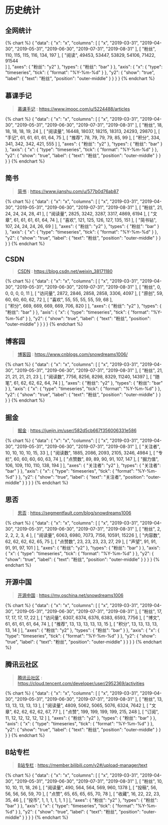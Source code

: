 # 历史统计

## 全网统计

{% chart %}
{
    "data": {
        "x": "x",
        "columns": [
            [
                "x",
                "2019-03-31",
                "2019-04-30",
                "2019-05-31",
                "2019-06-30",
                "2019-07-31",
                "2019-08-31"
            ],
            [
                "粉丝",
                110,
                115,
                115,
                116,
                134,
                197
            ],
            [
                "阅读",
                49453,
                53447,
                53829,
                54106,
                71422,
                91544        
            ]
        ],
        "axes": {
            "粉丝": "y2"
        },
        "types": {
            "粉丝": "bar"
        }
    },
    "axis": {
      "x": {
        "type": "timeseries",
        "tick": {
            "format": "%Y-%m-%d"
        }
      },
      "y2": {
        "show": "true",
        "label": {
          "text": "粉丝",
          "position": "outer-middle"
        }
      }
    }
}
{% endchart %}

## 慕课手记

> [慕课手记][imooc] : https://www.imooc.com/u/5224488/articles

{% chart %}
{
    "data": {
        "x": "x",
        "columns": [
            [
                "x",
                "2019-03-31",
                "2019-04-30",
                "2019-05-31",
                "2019-06-30",
                "2019-07-31",
                "2019-08-31"
            ],
            [
                "粉丝",
                18,
                18,
                18,
                18,
                19,
                24
            ],
            [
                "阅读量",
                16448,
                18037,
                18215,
                18313,
                24293,
                29870
            ],
            [
                "手记",
                61,
                61,
                61,
                61,
                64,
                75
            ],
            [
                "推荐",
                78,
                79,
                79,
                79,
                85,
                99
            ],
            [
                "积分",
                334,
                341,
                342,
                342,
                421,
                555
            ]
        ],
        "axes": {
            "粉丝": "y2"
        },
        "types": {
            "粉丝": "bar"
        }
    },
    "axis": {
      "x": {
        "type": "timeseries",
        "tick": {
            "format": "%Y-%m-%d"
        }
      },
      "y2": {
        "show": "true",
        "label": { 
          "text": "粉丝",
          "position": "outer-middle"
        }
      } 
    }
}
{% endchart %}

## 简书

> [简书][jianshu] : https://www.jianshu.com/u/577b0d76ab87

{% chart %}
{
    "data": {
        "x": "x",
        "columns": [
            [
                "x",
                "2019-03-31",
                "2019-04-30",
                "2019-05-31",
                "2019-06-30",
                "2019-07-31",
                "2019-08-31"
            ],
            [
                "粉丝",
                21,
                24,
                24,
                24,
                28,
                41
            ],
            [
                "阅读量",
                2825,
                3242,
                3287,
                3317,
                4869,
                6194
            ],
            [
                "文章",
                61,
                61,
                61,
                61,
                64,
                74
            ],
            [
                "喜欢",
                121,
                125,
                126,
                127,
                135,
                151
            ],
            [
                "简书钻",
                107,
                24,
                24,
                24,
                26,
                69
            ]
        ],
        "axes": {
            "粉丝": "y2"
        },
        "types": {
            "粉丝": "bar"
        }
    },
    "axis": {
      "x": {
        "type": "timeseries",
        "tick": {
            "format": "%Y-%m-%d"
        }
      },
      "y2": {
        "show": "true",
        "label": { 
          "text": "粉丝",
          "position": "outer-middle"
        }
      }
    }
}
{% endchart %}

## CSDN

> [CSDN][csdn] : https://blog.csdn.net/weixin_38171180

{% chart %}
{
    "data": {
        "x": "x",
        "columns": [
            [
                "x",
                "2019-03-31",
                "2019-04-30",
                "2019-05-31",
                "2019-06-30",
                "2019-07-31",
                "2019-08-31"
            ],
            [
                "粉丝",
                0,
                0,
                0,
                0,
                0,
                11
            ],
            [
                "访问量",
                2872,
                2846,
                2858,
                2858,
                3306,
                4097
            ],
            [
                "原创",
                59,
                60,
                60,
                60,
                62,
                72
            ],
            [
                "喜欢",
                55,
                55,
                55,
                55,
                59,
                68
            ],      
            [
                "积分",
                669,
                669,
                669,
                669,
                706,
                820
            ]
        ],
        "axes": {
            "粉丝": "y2"
        },
        "types": {
            "粉丝": "bar"
        }
    },
    "axis": {
      "x": {
        "type": "timeseries",
        "tick": {
            "format": "%Y-%m-%d"
        }
      },
      "y2": {
        "show": "true",
        "label": {
          "text": "粉丝",
          "position": "outer-middle"
        }
      }
    }
}
{% endchart %}

## 博客园

> [博客园][cnblogs] : https://www.cnblogs.com/snowdreams1006/

{% chart %}
{
    "data": {
        "x": "x",
        "columns": [
            [
                "x",
                "2019-03-31",
                "2019-04-30",
                "2019-05-31",
                "2019-06-30",
                "2019-07-31",
                "2019-08-31"
            ],
            [
                "粉丝",
                21,
                21,
                21,
                21,
                21,
                23
            ],
            [
                "阅读数",
                7756,
                8256,
                8298,
                8329,
                11240,
                14397
            ],
            [
                "随笔",
                61,
                62,
                62,
                62,
                64,
                74
            ]
        ],
        "axes": {
            "粉丝": "y2"
        },
        "types": {
            "粉丝": "bar"
        }
    },
    "axis": {
      "x": {
        "type": "timeseries",
        "tick": {
            "format": "%Y-%m-%d"
        }
      },
      "y2": {
        "show": "true",
        "label": {
          "text": "粉丝",
          "position": "outer-middle"
        }
      }
    }
}
{% endchart %}

## 掘金

> [掘金][juejin] : https://juejin.im/user/582d5cb667f356006331e586

{% chart %}
{
    "data": {
        "x": "x",
        "columns": [
            [
                "x",
                "2019-03-31",
                "2019-04-30",
                "2019-05-31",
                "2019-06-30",
                "2019-07-31",
                "2019-08-31"
            ],
            [
                "关注者",
                10,
                10,
                10,
                10,
                15,
                33
            ],
            [
                "阅读数",
                1885,
                2086,
                2093,
                2105,
                3246,
                4984
            ],
            [
                "专栏",
                60,
                60,
                60,
                60,
                63,
                74
            ],
            [
                "点赞数",
                89,
                89,
                90,
                91,
                107,
                147
            ],
            [
                "掘力值",
                106,
                109,
                110,
                110,
                138,
                194
            ]
        ],
        "axes": {
            "关注者": "y2"
        },
        "types": {
            "关注者": "bar"
        }
    },
    "axis": {
      "x": {
        "type": "timeseries",
        "tick": {
            "format": "%Y-%m-%d"
        }
      },
      "y2": {
        "show": "true",
        "label": {
          "text": "关注者",
          "position": "outer-middle"
        }
      }
    }
}
{% endchart %}

## 思否

> [思否][segmentfault] : https://segmentfault.com/blog/snowdreams1006

{% chart %}
{
    "data": {
        "x": "x",
        "columns": [
            [
                "x",
                "2019-03-31",
                "2019-04-30",
                "2019-05-31",
                "2019-06-30",
                "2019-07-31",
                "2019-08-31"
            ],
            [
                "粉丝",
                2,
                2,
                2,
                2,
                3,
                4
            ],
            [
                "阅读量",
                6063,
                6980,
                7073,
                7156,
                10591,
                15226
            ],
            [
                "内容数",
                62,
                62,
                62,
                62,
                65,
                75
            ],
            [
                "点赞数",
                23,
                23,
                23,
                23,
                27,
                29
            ],
            [
                "声望",
                91,
                91,
                91,
                91,
                97,
                101
            ]
        ],
        "axes": {
            "粉丝": "y2"
        },
        "types": {
            "粉丝": "bar"
        }
    },
    "axis": {
      "x": {
        "type": "timeseries",
        "tick": {
            "format": "%Y-%m-%d"
        }
      },
      "y2": {
        "show": "true",
        "label": {
          "text": "粉丝",
          "position": "outer-middle"
        }
      }
    }
}
{% endchart %}

## 开源中国

> [开源中国][oschina] : https://my.oschina.net/snowdreams1006

{% chart %}
{
    "data": {
        "x": "x",
        "columns": [
            [
                "x",
                "2019-03-31",
                "2019-04-30",
                "2019-05-31",
                "2019-06-30",
                "2019-07-31",
                "2019-08-31"
            ],
            [
                "粉丝",
                17,
                17,
                17,
                17,
                17,
                22
            ],
            [
                "访问量",
                6307,
                6374,
                6376,
                6383,
                6593,
                7756
            ],
            [
                "博文",
                61,
                61,
                61,
                61,
                64,
                74
            ],
            [
                "推荐",
                13,
                13,
                13,
                13,
                13,
                15
            ],
            [
                "积分",
                13,
                13,
                13,
                13,
                13,
                14
            ]
        ],
        "axes": {
            "粉丝": "y2"
        },
        "types": {
            "粉丝": "bar"
        }
    },
    "axis": {
      "x": {
        "type": "timeseries",
        "tick": {
            "format": "%Y-%m-%d"
        }
      },
      "y2": {
        "show": "true",
        "label": {
          "text": "粉丝",
          "position": "outer-middle"
        }
      }
    }
}
{% endchart %}

## 腾讯云社区

> [腾讯云社区][tencent-cloud] : https://cloud.tencent.com/developer/user/2952369/activities

{% chart %}
{
    "data": {
        "x": "x",
        "columns": [
            [
                "x",
                "2019-03-31",
                "2019-04-30",
                "2019-05-31",
                "2019-06-30",
                "2019-07-31",
                "2019-08-31"
            ],
            [
                "粉丝",
                13,
                13,
                13,
                13,
                13,
                13
            ],
            [
                "阅读量",
                4809,
                5062,
                5065,
                5076,
                6324,
                7642
            ],
            [
                "文章",
                62,
                62,
                62,
                62,
                67,
                77
            ],
            [
                "点赞",
                199,
                199,
                199,
                199,
                215,
                248
            ],
            [
                "订阅",
                11,
                12,
                12,
                12,
                12,
                12
            ]
        ],
        "axes": {
            "粉丝": "y2"
        },
        "types": {
            "粉丝": "bar"
        }
    },
    "axis": {
      "x": {
        "type": "timeseries",
        "tick": {
            "format": "%Y-%m-%d"
        }
      },
      "y2": {
        "show": "true",
        "label": {
          "text": "粉丝",
          "position": "outer-middle"
        }
      }
    }
}
{% endchart %}

## B站专栏

> [B站专栏][bilibili] : https://member.bilibili.com/v2#/upload-manager/text

{% chart %}
{
    "data": {
        "x": "x",
        "columns": [
            [
                "x",
                "2019-03-31",
                "2019-04-30",
                "2019-05-31",
                "2019-06-30",
                "2019-07-31",
                "2019-08-31"
            ],
            [
                "粉丝",
                10,
                10,
                10,
                11,
                18,
                26
            ],
            [
                "阅读量",
                490,
                564,
                564,
                569,
                960,
                1378
            ],
            [
                "投稿",
                56,
                56,
                56,
                56,
                59,
                70
            ],
            [
                "点赞",
                65,
                65,
                65,
                65,
                70,
                78
            ],
            [
                "收藏",
                16,
                22,
                22,
                23,
                35,
                46
            ],
            [
                "投币",
                1,
                1,
                1,
                1,
                1,
                1
            ]
        ],
        "axes": {
            "粉丝": "y2"
        },
        "types": {
            "粉丝": "bar"
        }
    },
    "axis": {
      "x": {
        "type": "timeseries",
        "tick": {
            "format": "%Y-%m-%d"
        }
      },
      "y2": {
        "show": "true",
        "label": {
          "text": "粉丝",
          "position": "outer-middle"
        }
      }
    }
}
{% endchart %}

<!-- 链接引用 -->
[jianshu]: https://www.jianshu.com/u/577b0d76ab87 "雪之梦技术驿站"
[csdn]: https://blog.csdn.net/weixin_38171180 "雪之梦技术驿站"
[cnblogs]: https://www.cnblogs.com/snowdreams1006/ "雪之梦技术驿站"
[juejin]: https://juejin.im/user/582d5cb667f356006331e586 "雪之梦技术驿站"
[oschina]: https://my.oschina.net/snowdreams1006 "雪之梦技术驿站"
[segmentfault]: https://segmentfault.com/blog/snowdreams1006 "雪之梦技术驿站"
[imooc]: https://www.imooc.com/u/5224488/articles "雪之梦技术驿站"
[bilibili]: https://member.bilibili.com/v2#/upload-manager/text "雪之梦技术驿站"
[weixin]: https://mp.weixin.qq.com/cgi-bin/home?t=home/index&lang=zh_CN&token=641790288 "雪之梦技术驿站"
[tencent-cloud]: https://cloud.tencent.com/developer/user/2952369/activities "雪之梦技术驿站"

